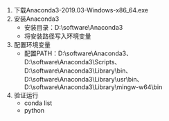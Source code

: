 1. 下载Anaconda3-2019.03-Windows-x86_64.exe
2. 安装Anaconda3
   - 安装目录：D:\software\Anaconda3
   - 将安装路径写入环境变量
3. 配置环境变量
   - 配置PATH：D:\software\Anaconda3、D:\software\Anaconda3\Scripts、D:\software\Anaconda3\Library\bin、D:\software\Anaconda3\Library\usr\bin、
     D:\software\Anaconda3\Library\mingw-w64\bin
4. 验证运行
   - conda list
   - python
